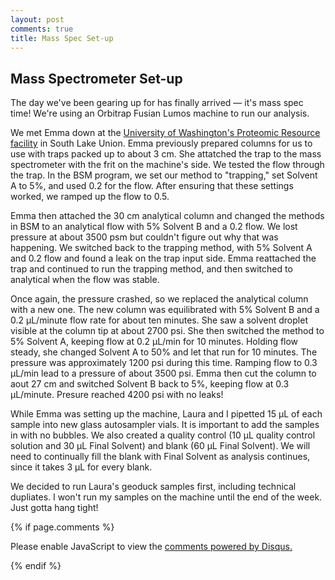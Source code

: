```yaml
---
layout: post
comments: true
title: Mass Spec Set-up
---
```


## Mass Spectrometer Set-up

The day we've been gearing up for has finally arrived — it's mass spec time! We're using an Orbitrap Fusian Lumos machine to run our analysis.

We met Emma down at the [University of Washington's Proteomic Resource facility](https://proteomicsresource.washington.edu/) in South Lake Union. Emma previously prepared columns for us to use with traps packed up to about 3 cm. She attatched the trap to the mass spectrometer with the frit on the machine's side. We tested the flow through the trap. In the BSM program, we set our method to "trapping," set Solvent A to 5%, and used 0.2 for the flow. After ensuring that these settings worked, we ramped up the flow to 0.5.

Emma then attached the 30 cm analytical column and changed the methods in BSM to an analytical flow with 5% Solvent B and a 0.2 flow. We lost pressure at about 3500 psm but couldn't figure out why that was happening. We switched back to the trapping method, with 5% Solvent A and 0.2 flow and found a leak on the trap input side. Emma reattached the trap and continued to run the trapping method, and then switched to analytical when the flow was stable.

Once again, the pressure crashed, so we replaced the analytical column with a new one. The new column was equilibrated with 5% Solvent B and a 0.2 µL/minute flow rate for about ten minutes. She saw a solvent droplet visible at the column tip at about 2700 psi. She then switched the method to 5% Solvent A, keeping flow at 0.2 µL/min for 10 minutes. Holding flow steady, she changed Solvent A to 50% and let that run for 10 minutes. The pressure was approximately 1200 psi during this time. Ramping flow to 0.3 µL/min lead to a pressure of about 3500 psi. Emma then cut the column to aout 27 cm and switched Solvent B back to 5%, keeping flow at 0.3 µL/minute. Presure reached 4200 psi with no leaks!

While Emma was setting up the machine, Laura and I pipetted 15 µL of each sample into new glass autosampler vials. It is important to add the samples in with no bubbles. We also created a quality control (10 µL quality control solution and 30 µL Final Solvent) and blank (60 µL Final Solvent). We will need to continually fill the blank with Final Solvent as analysis continues, since it takes 3 µL for every blank. 

We decided to run Laura's geoduck samples first, including technical dupliates. I won't run my samples on the machine until the end of the week. Just gotta hang tight!

{% if page.comments %}

<div id="disqus_thread"></div>
<script>

/**
*  RECOMMENDED CONFIGURATION VARIABLES: EDIT AND UNCOMMENT THE SECTION BELOW TO INSERT DYNAMIC VALUES FROM YOUR PLATFORM OR CMS.
*  LEARN WHY DEFINING THESE VARIABLES IS IMPORTANT: https://disqus.com/admin/universalcode/#configuration-variables*/
/*
var disqus_config = function () {
this.page.url = PAGE_URL;  // Replace PAGE_URL with your page's canonical URL variable
this.page.identifier = PAGE_IDENTIFIER; // Replace PAGE_IDENTIFIER with your page's unique identifier variable
};
*/
(function() { // DON'T EDIT BELOW THIS LINE
var d = document, s = d.createElement('script');
s.src = 'https://the-responsible-grad-student.disqus.com/embed.js';
s.setAttribute('data-timestamp', +new Date());
(d.head || d.body).appendChild(s);
})();
</script>
<noscript>Please enable JavaScript to view the <a href="https://disqus.com/?ref_noscript">comments powered by Disqus.</a></noscript>

{% endif %}

<script id="dsq-count-scr" src="//the-responsible-grad-student.disqus.com/count.js" async></script>
